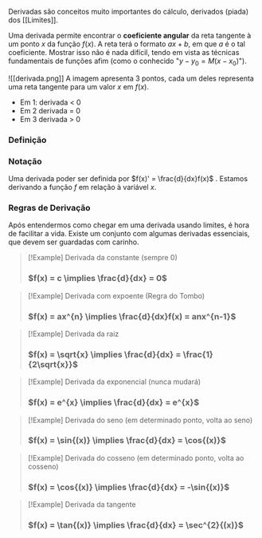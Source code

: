 Derivadas são conceitos muito importantes do cálculo, derivados (piada) dos [[Limites]].

Uma derivada permite encontrar o **coeficiente angular** da reta tangente à um ponto $x$ da função $f(x)$. A reta terá o formato $ax + b$, em que $a$ é o tal coeficiente.
Mostrar isso não é nada difícil, tendo em vista as técnicas fundamentais de funções afim (como o conhecido "$y - y_{0} = M(x - x_{0}$)").


![[derivada.png]]
A imagem apresenta 3 pontos, cada um deles representa uma reta tangente para um valor $x$ em $f(x)$.
- Em 1: derivada < 0
- Em 2 derivada = 0
- Em 3 derivada > 0

### Definição


### Notação
Uma derivada poder ser definida por $f(x)' = \frac{d}{dx}f(x)$ .
Estamos derivando a função $f$ em relação à variável $x$.

### Regras de Derivação
Após entendermos como chegar em uma derivada usando limites, é hora de facilitar a vida.
Existe um conjunto com algumas derivadas essenciais, que devem ser guardadas com carinho.

>[!Example] Derivada da constante (sempre 0)
>### $f(x) = c \implies \frac{d}{dx} = 0$


>[!Example] Derivada com expoente (Regra do Tombo)
>### $f(x) = ax^{n} \implies \frac{d}{dx}f(x) = anx^{n-1}$


>[!Example] Derivada da raiz
>### $f(x) = \sqrt{x} \implies \frac{d}{dx} = \frac{1}{2\sqrt{x}}$


>[!Example] Derivada da exponencial (nunca mudará)
>### $f(x) = e^{x} \implies \frac{d}{dx} = e^{x}$


>[!Example] Derivada do seno (em determinado ponto, volta ao seno)
>### $f(x) = \sin{(x)} \implies \frac{d}{dx} = \cos{(x)}$


>[!Example] Derivada do cosseno (em determinado ponto, volta ao cosseno)
>### $f(x) = \cos{(x)} \implies \frac{d}{dx} = -\sin{(x)}$


>[!Example] Derivada da tangente
>### $f(x) = \tan{(x)} \implies \frac{d}{dx} = \sec^{2}{(x)}$












